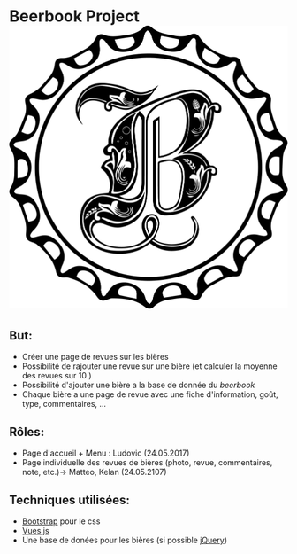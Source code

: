 # __Beerbook Project__ ![alt text](https://github.com/kelanslmn/beerbook/blob/master/src/assets/beerbook.png)


## But:

* Créer une page de revues sur les bières
* Possibilité de rajouter une revue sur une bière (et calculer la moyenne des revues sur 10 )
* Possibilité d'ajouter une bière a la base de donnée du *beerbook*
* Chaque bière a une page de revue avec une fiche d'information, goût, type, commentaires, ...

## Rôles:

* Page d'accueil + Menu : Ludovic (24.05.2017)
* Page individuelle des revues de bières (photo, revue, commentaires, note, etc.)-> Matteo, Kelan (24.05.2107)

## Techniques utilisées:

 * [Bootstrap](http://getbootstrap.com) pour le css
 * [Vues.js](https://vuejs.org)
 * Une base de donées pour les bières (si possible [jQuery](https://jquery.com))
